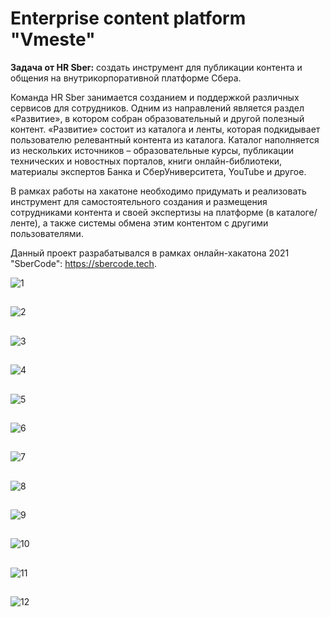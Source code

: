 # Enterprise content platform "Vmeste"
**Задача от HR Sber:** создать инструмент для публикации контента и общения на внутрикорпоративной платформе Сбера.

Команда HR Sber занимается созданием и поддержкой различных сервисов для сотрудников. Одним из направлений является раздел «Развитие», в котором собран образовательный и другой полезный контент. «Развитие» состоит из каталога и ленты, которая подкидывает пользователю релевантный контента из каталога. Каталог наполняется из нескольких источников – образовательные курсы, публикации технических и новостных порталов, книги онлайн-библиотеки, материалы экспертов Банка и СберУниверситета, YouTube и другое.  

В рамках работы на хакатоне необходимо придумать и реализовать инструмент для самостоятельного создания и размещения сотрудниками контента и своей экспертизы на платформе (в каталоге/ленте), а также системы обмена этим контентом с другими пользователями.  

Данный проект разрабатывался в рамках онлайн-хакатона 2021 "SberCode": https://sbercode.tech.

![1](img/1.jpg)
##
![2](img/2.jpg)
##
![3](img/3.jpg)
##
![4](img/4.jpg)
##
![5](img/5.jpg)
##
![6](img/6.jpg)
##
![7](img/7.jpg)
##
![8](img/8.jpg)
##
![9](img/9.jpg)
##
![10](img/10.jpg)
##
![11](img/11.jpg)
##
![12](img/12.jpg)
